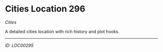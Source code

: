 # Cities Location 296

*Cities*

A detailed cities location with rich history and plot hooks.

---
*ID: LOC00295*